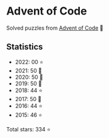 # Advent of Code

Solved puzzles from [Advent of Code](https://adventofcode.com) :christmas_tree:

## Statistics

- 2022: 00 :star:
- 2021: 50 :star2:
- 2020: 50 :star2:
- 2019: 50 :star2:
- 2018: 44 :star:
- 2017: 50 :star2:
- 2016: 44 :star:
- 2015: 46 :star:

Total stars: 334 :star:
